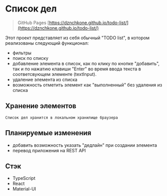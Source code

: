 # Список дел
>
>GitHub Pages [https://dznchkone.github.io/todo-list/](https://dznchkone.github.io/todo-list/)

Этот проект представляет из себя обычный "TODO list", в котором реализованы следующий функционал:

- фильтры
- поиск по списку
- добавление элемента в список, как по клику по кнопке "добавить", так и по нажатию клавиши "Enter" во время ввода текста в соответсвующем элементе (textInput).
- удаление элемента из списка
- возможность отметить элемент как "выполненный" без удаления из списка

## Хранение элементов

    Список дел хранится в локальном хранилище браузера

## Планируемые изменения

- добавить возможность указать "дедлайн" при создании элемента
- перевод приложения на REST API

## Стэк

- TypeScript
- React
- Material-UI
